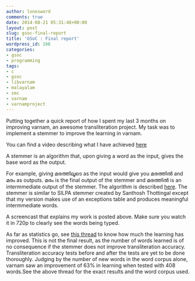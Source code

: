 ```yaml
---
author: lonesword
comments: true
date: 2014-08-21 05:31:48+00:00
layout: post
slug: gsoc-final-report
title: 'GSoC : Final report'
wordpress_id: 166
categories:
- gsoc
- programming
tags:
- c
- gsoc
- libvarnam
- malayalam
- smc
- varnam
- varnamproject
---
```

Putting together a quick report of how I spent my last 3 months on improving varnam, an awesome transliteration project. My task was to implement a stemmer to improve the learning in varnam.  

You can find a video describing what I have achieved [here](https://www.youtube.com/watch?v=Nm8_uakH_XM)

A stemmer is an algorithm that, upon giving a word as the input, gives the base word as the output.




For example, giving മരത്തിലൂടെ as the input would give you മരത്തിൽ and മരം as outputs. മരം is the final output of the stemmer and മരത്തിൽ is an intermmediate output of the stemmer. The algorithm is described [here](https://github.com/lonesword/mlstemmer/blob/master/03algorithm). The stemmer is similar to SILPA stemmer created by Santhosh Thottingal except that my version makes use of an exceptions table and produces meaningful intermmediate words.




A screencast that explains my work is posted above. Make sure you watch it in 720p to clearly see the words being typed.



As far as statistics go, see [this thread](https://lists.nongnu.org/archive/html/varnamproject-discuss/2014-08/msg00010.html) to know how much the learning has improved. This is not the final result, as the number of words learned is of no consequence if the stemmer does not improve transliteration accuracy. Transliteration accuracy tests before and after the tests are yet to be done thoroughly. Judging by the number of new words in the word corpus alone, varnam saw an improvement of 63% in learning when tested with 408 words.See the above thread for the exact results and the word corpus used.
